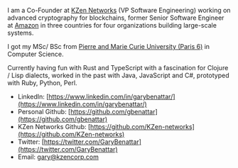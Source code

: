 I am a Co-Founder at [KZen Networks](https://www.linkedin.com/company/kzen-networks/) (VP Software Engineering) working on advanced cryptography for blockchains, former Senior Software Engineer at [Amazon](https://www.linkedin.com/company/Amazon/) in three countries for four organizations building large-scale systems.

I got my MSc/ BSc from [Pierre and Marie Curie University (Paris 6)](https://www.linkedin.com/school/universite-pierre-et-marie-curie/) in Computer Science.

Currently having fun with Rust and TypeScript with a fascination for Clojure / Lisp dialects, worked in the past with Java, JavaScript and C#, prototyped with Ruby, Python, Perl.

* LinkedIn: [https://www.linkedin.com/in/garybenattar/](https://www.linkedin.com/in/garybenattar/)
* Personal Github: [https://github.com/gbenattar](https://github.com/gbenattar)
* KZen Networks Github: [https://github.com/KZen-networks](https://github.com/KZen-networks)
* Twitter: [https://twitter.com/GaryBenattar](https://twitter.com/GaryBenattar)
* Email: [gary@kzencorp.com](mailto:gary@kzencorp.com)